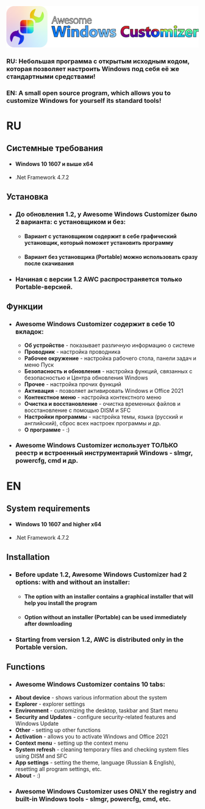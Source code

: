 [![](https://github.com/AwesomeLime/AwesomeWindowsCustomizer/blob/main/.github/Pic/awc%20black%20outline.png?raw=true)](https://github.com/AwesomeLime/AwesomeWindowsCustomizer/releases)

### RU: Небольшая программа с открытым исходным кодом, которая позволяет настроить Windows под себя её же стандартными средствами!
### EN: A small open source program, which allows you to customize Windows for yourself its standard tools!

# RU
## Системные требования
- #### Windows 10 1607 и выше x64
- .Net Framework 4.7.2


## Установка
- ### До обновления 1.2, у Awesome Windows Customizer было 2 варианта: с установщиком и без:
	- #### Вариант с установщиком содержит в себе графический установщик, который поможет установить программу
	- #### Вариант без установщика (Portable) можно использовать сразу после скачивания
- ### Начиная с версии 1.2 AWC распространяется только Portable-версией.

## Функции
- ### Awesome Windows Customizer содержит в себе 10 вкладок:
	- **Об устройстве** - показывает различную информацию о системе
	- **Проводник** - настройка проводника
	- **Рабочее окружение** - настройка рабочего стола, панели задач и меню Пуск
	- **Безопасность и обновления** - настройка функций, связанных с безопасностью и Центра обновления Windows
	- **Прочее** - настройка прочих функций
	- **Активация** - позволяет активировать Windows и Office 2021
	- **Контекстное меню** - настройка контекстного меню
	- **Очистка и восстановление** - очистка временных файлов и восстановление с помощью DISM и SFC
	- **Настройки программы** - настройка темы, языка (русский и английский), сброс всех настроек программы и др.
	- **О программе** - :)
- ### Awesome Windows Customizer использует ТОЛЬКО реестр и встроенный инструментарий Windows - slmgr, powercfg, cmd и др.

# EN
## System requirements
- #### Windows 10 1607 and higher x64
- .Net Framework 4.7.2


## Installation
- ### Before update 1.2, Awesome Windows Customizer had 2 options: with and without an installer:
	- #### The option with an installer contains a graphical installer that will help you install the program
	- #### Option without an installer (Portable) can be used immediately after downloading
- ### Starting from version 1.2, AWC is distributed only in the Portable version.

## Functions
- ### Awesome Windows Customizer contains 10 tabs:
- **About device** - shows various information about the system
- **Explorer** - explorer settings
- **Environment** - customizing the desktop, taskbar and Start menu
- **Security and Updates** - configure security-related features and Windows Update
- **Other** - setting up other functions
- **Activation** - allows you to activate Windows and Office 2021
- **Context menu** - setting up the context menu
- **System refresh** - cleaning temporary files and checking system files using DISM and SFC
- **App settings** - setting the theme, language (Russian & English), resetting all program settings, etc.
- **About** - :)
- ### Awesome Windows Customizer uses ONLY the registry and built-in Windows tools - slmgr, powercfg, cmd, etc.
